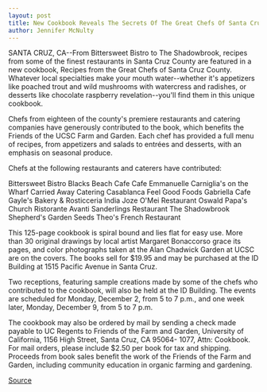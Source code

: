 ```yaml
---
layout: post
title: New Cookbook Reveals The Secrets Of The Great Chefs Of Santa Cruz County And Benefits The Friends Of The UCSC Farm  And Garden
author: Jennifer McNulty
---
```


SANTA CRUZ, CA--From Bittersweet Bistro to The Shadowbrook,  recipes from some of the finest restaurants in Santa Cruz County  are featured in a new cookbook, Recipes from the Great Chefs of  Santa Cruz County. Whatever local specialties make your mouth  water--whether it's appetizers like poached trout and wild  mushrooms with watercress and radishes, or desserts like chocolate  raspberry revelation--you'll find them in this unique cookbook.

Chefs from eighteen of the county's premiere restaurants and  catering companies have generously contributed to the book, which  benefits the Friends of the UCSC Farm and Garden. Each chef has  provided a full menu of recipes, from appetizers and salads to  entrées and desserts, with an emphasis on seasonal produce.

Chefs at the following restaurants and caterers have  contributed:

Bittersweet Bistro Blacks Beach Cafe Cafe Emmanuelle Carniglia's on the Wharf Carried Away Catering Casablanca Feel Good Foods Gabriella Cafe Gayle's Bakery & Rosticceria India Joze O'Mei Restaurant Oswald Papa's Church Ristorante Avanti Sanderlings Restaurant The Shadowbrook Shepherd's Garden Seeds Theo's French Restaurant

This 125-page cookbook is spiral bound and lies flat for easy  use. More than 30 original drawings by local artist Margaret  Bonaccorso grace its pages, and color photographs taken at the Alan  Chadwick Garden at UCSC are on the covers. The books sell for  $19.95 and may be purchased at the ID Building at 1515 Pacific  Avenue in Santa Cruz.

Two receptions, featuring sample creations made by some of  the chefs who contributed to the cookbook, will also be held at the  ID Building. The events are scheduled for Monday, December 2, from 5 to 7 p.m., and one week later, Monday, December 9, from 5 to 7 p.m.

The cookbook may also be ordered by mail by sending a check  made payable to UC Regents to Friends of the Farm and Garden,  University of California, 1156 High Street, Santa Cruz, CA 95064- 1077, Attn: Cookbook. For mail orders, please include $2.50 per book  for tax and shipping. Proceeds from book sales benefit the work of  the Friends of the Farm and Garden, including community education  in organic farming and gardening.

[Source](http://www1.ucsc.edu/news_events/press_releases/archive/96-97/11-96/111596-New_cookbook_benefi.html "Permalink to 111596-New_cookbook_benefi")